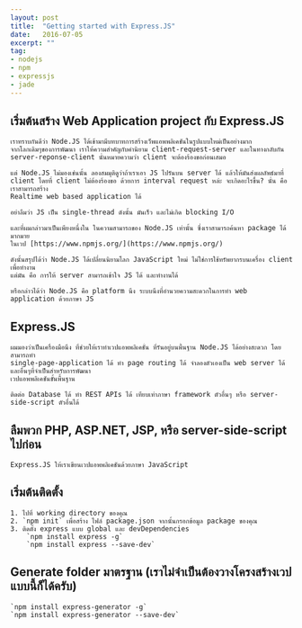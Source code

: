 ```yaml
---
layout: post
title:  "Getting started with Express.JS"
date:   2016-07-05
excerpt: ""
tag:
- nodejs
- npm
- expressjs
- jade
---
```


## เริ่มต้นสร้าง Web Application project กับ Express.JS
	เราทราบกันดีว่า Node.JS ได้เข้ามามีบทบาทการสร้างเว็พแอพพลิเคชันในรูปแบบใหม่เป็นอย่างมาก
	จากโลกเดิมๆของการพัฒนา เราให้ความสำคัญกับคำนิยาม client-request-server และในทางกลับกัน
	server-reponse-client นั่นหมายความว่า client จะต้องร้องขอก่อนเสมอ

	แต่ Node.JS ไม่มองเช่นนั้น ลองสมมุติดูว่าถ้าเราเอา JS ไปรันบน server ได้ แล้วให้มันส่งผลลัพธ์มาที่
	client โดยที่ client ไม่ต้องร้องขอ ด้วยการ interval request หล่ะ จะเกิดอะไรขึ้น? นั่น คือ เราสามารถสร้าง
	Realtime web based application ได้

	อย่าลืมว่า JS เป็น single-thread ดังนั้น มันเร็ว และไม่เกิด blocking I/O

	และที่ผมกล่าวมาเป็นเพียงหนึ่งใน ในความสามารถของ Node.JS เท่านั้น ซึ่งเราสามารถค้นหา package ได้มากมาย
	ในเวป [https://www.npmjs.org/](https://www.npmjs.org/)

	ดังนั้นสรุปได้ว่า Node.JS ได้เปลี่ยนนิยามโลก JavaScript ใหม่ ไม่ใช่การใช้ทรัพยากรบนเครื่อง client เพื่อทำงาน
	แต่มัน คือ การให้ server สามารถเข้าใจ JS ได้ และทำงานได้

	หรือกล่าวได้ว่า Node.JS คือ platform นึง ระบบนึงที่อำนวยความสะดวกในการทำ web application ด้วยภาษา JS

## Express.JS
	ผมมองว่าเป็นเครื่องมือนึง ที่ช่วยให้เราทำเวปแอพพลิเคชั่น ที่รันอยู่บนพื้นฐาน Node.JS ได้อย่างสะดวก โดยสามารถทำ
	single-page-application ได้ ทำ page routing ได้ จำลองตัวเองเป็น web server ได้ และอื่นๆที่จำเป็นสำหรับการพัฒนา
	เวปแอพพลิเคชันขั้นพื้นฐาน

	ติดต่อ Database ได้ ทำ REST APIs ได้ เทียบเท่าภาษา framework ตัวอื่นๆ หรือ server-side-script ตัวอื่นได้

## ลืมพวก PHP, ASP.NET, JSP, หรือ server-side-script ไปก่อน
	Express.JS ให้เราเขียนเวปแอพพลิเคชันด้วยภาษา JavaScript

## เริ่มต้นติดตั้ง
	1. ไปที่ working directory ของคุณ
	2. `npm init` เพื่อสร้าง ไฟล์ package.json จากนั้นกรอกข้อมูล package ของคุณ
	3. ติดตั้ง express แบบ global และ devDependencies
		`npm install express -g`
		`npm install express --save-dev`

## Generate folder มาตรฐาน (เราไม่จำเป็นต้องวางโครงสร้างเวปแบบนี้ก็ได้ครับ)
	`npm install express-generator -g`
	`npm install express-generator --save-dev`
